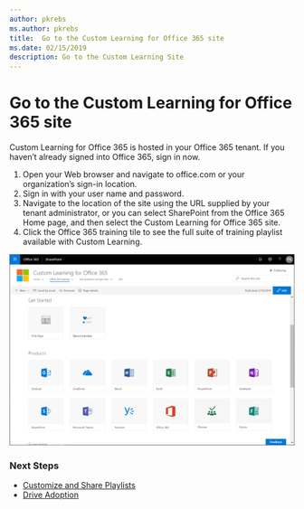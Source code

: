 ```yaml
---
author: pkrebs
ms.author: pkrebs
title:  Go to the Custom Learning for Office 365 site
ms.date: 02/15/2019
description: Go to the Custom Learning Site
---
```


# Go to the Custom Learning for Office 365 site

Custom Learning for Office 365 is hosted in your Office 365 tenant. If you haven’t already signed into Office 365, sign in now. 

1.	Open your Web browser and navigate to office.com or your organization’s sign-in location. 
2.	Sign in with your user name and password.
3. 	Navigate to the location of the site using the URL supplied by your tenant administrator, or 
you can select SharePoint from the Office 365 Home page, and then select the Custom Learning for Office 365 site. 
5. Click the Office 365 training tile to see the full suite of training playlist available with Custom Learning. 

![cg_goto.png](media/cg_goto.png)

### Next Steps

- [Customize and Share Playlists](customplaylist.md)
- [Drive Adoption](driveadoption.md) 